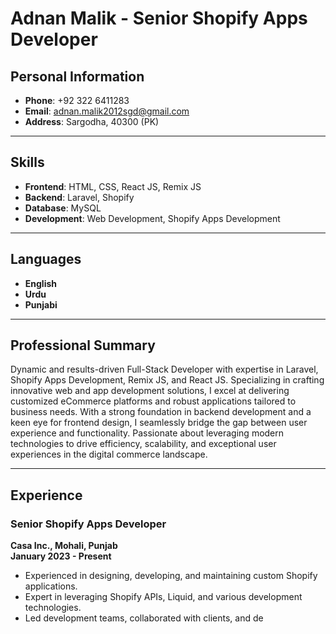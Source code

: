 # Adnan Malik - Senior Shopify Apps Developer

## Personal Information
- **Phone**: +92 322 6411283
- **Email**: [adnan.malik2012sgd@gmail.com](mailto:adnan.malik2012sgd@gmail.com)
- **Address**: Sargodha, 40300 (PK)

---

## Skills
- **Frontend**: HTML, CSS, React JS, Remix JS
- **Backend**: Laravel, Shopify
- **Database**: MySQL
- **Development**: Web Development, Shopify Apps Development

---

## Languages
- **English**
- **Urdu**
- **Punjabi**

---

## Professional Summary
Dynamic and results-driven Full-Stack Developer with expertise in Laravel, Shopify Apps Development, Remix JS, and React JS. Specializing in crafting innovative web and app development solutions, I excel at delivering customized eCommerce platforms and robust applications tailored to business needs. With a strong foundation in backend development and a keen eye for frontend design, I seamlessly bridge the gap between user experience and functionality. Passionate about leveraging modern technologies to drive efficiency, scalability, and exceptional user experiences in the digital commerce landscape.

---

## Experience

### Senior Shopify Apps Developer  
**Casa Inc., Mohali, Punjab**  
**January 2023 - Present**  
- Experienced in designing, developing, and maintaining custom Shopify applications.  
- Expert in leveraging Shopify APIs, Liquid, and various development technologies.  
- Led development teams, collaborated with clients, and de

